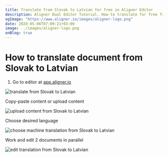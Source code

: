 ```yaml
---
title: Translate from Slovak to Latvian for free in Aligner Editor
description: Aligner Dual Editor Tutorial. How to translate for free from Slovak to Latvian. Aligner is multilingual document management platform. 
ogImage: "https://www.aligner.io/images/aligner-logo.png"
date: 2020-05-06T07:09:21+03:00
image: ../images/aligner-logo.png
onBlog: true
---
```


# How to translate document from Slovak to Latvian

1. Go to editor at [app.aligner.io](https://app.aligner.io "Aligner App web page")

![translate from Slovak to Latvian](../aligner-blank-editor.png "translate from Slovak to Latvian")

Copy-paste content or upload content

![upload content from Slovak to Latvian](../aligner-uploaded-document.png "upload content from Slovak to Latvian")

Choose desired language

![choose machine translation from Slovak to Latvian](../aligner-language-dropdown.png "choose machine translation from Slovak to Latvian")

Work and edit 2 documents in parallel

![edit translation from Slovak to Latvian](../aligner-double-sitded-editor.png "edit translation from Slovak to Latvian")

